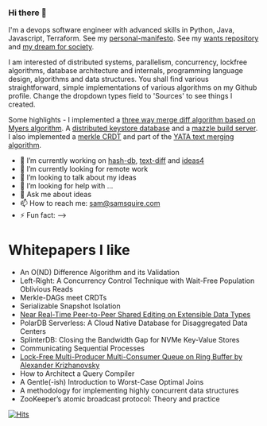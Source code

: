 ### Hi there 👋

I'm a devops software engineer with advanced skills in Python, Java, Javascript, Terraform. See my [personal-manifesto](https://github.com/samsquire/personal-manifesto). See my [wants repository](https://github.com/samsquire/wants) and [my dream for society](https://github.com/samsquire/society).

I am interested of distributed systems, parallelism, concurrency, lockfree algorithms, database architecture and internals, programming language design, algorithms and data structures. You shall find various straightforward, simple implementations of various algorithms on my Github profile. Change the dropdown types field to 'Sources' to see things I created.

Some highlights - I implemented a [three way merge diff algorithm based on Myers algorithm](HTTPS://GitHub.com/samsquire/text-diff). A [distributed keystore database](HTTPS://GitHub.com/samsquire/hash-db) and a [mazzle build server](HTTPS://devops-pipeline.com). I also implemented a [merkle CRDT](HTTPS://GitHub.com/samsquire/merkle-crdt) and part of the [YATA text merging algorithm](HTTPS://GitHub.com/samsquire/yata).

- 🔭 I’m currently working on [hash-db](https://github.com/samsquire/hash-db), [text-diff](HTTPS://GitHub.com/samsquire/text-diff) and [ideas4](https://github.com/samsquire/ideas4)
- 🌱 I’m currently looking for remote work
- 👯 I’m looking to talk about my ideas
- 🤔 I’m looking for help with ...
- 💬 Ask me about ideas
- 📫 How to reach me: sam@samsquire.com
- ⚡ Fun fact: 
-->

# Whitepapers I like

* An O(ND) Difference Algorithm and its Validation
* Left-Right: A Concurrency Control Technique with Wait-Free Population Oblivious Reads
* Merkle-DAGs meet CRDTs
* Serializable Snapshot Isolation
* [Near Real-Time Peer-to-Peer Shared Editing on Extensible Data Types](https://www.researchgate.net/publication/310212186_Near_Real-Time_Peer-to-Peer_Shared_Editing_on_Extensible_Data_Types)
* PolarDB Serverless: A Cloud Native Database for Disaggregated Data Centers
* SplinterDB: Closing the Bandwidth Gap for NVMe Key-Value Stores
* Communicating Sequential Processes
* [Lock-Free Multi-Producer Multi-Consumer Queue on Ring Buffer by Alexander Krizhanovsky](https://www.linuxjournal.com/content/lock-free-multi-producer-multi-consumer-queue-ring-buffer)
* How to Architect a Query Compiler
* A Gentle(-ish) Introduction to Worst-Case Optimal Joins
* A methodology for implementing highly concurrent data structures
* ZooKeeper’s atomic broadcast protocol: Theory and practice

[![Hits](https://hits.seeyoufarm.com/api/count/incr/badge.svg?url=https%3A%2F%2Fgithub.com%2Fsamsquire%2Fsamsquire&count_bg=%2379C83D&title_bg=%23555555&icon=&icon_color=%23E7E7E7&title=hits&edge_flat=false)](https://hits.seeyoufarm.com)
